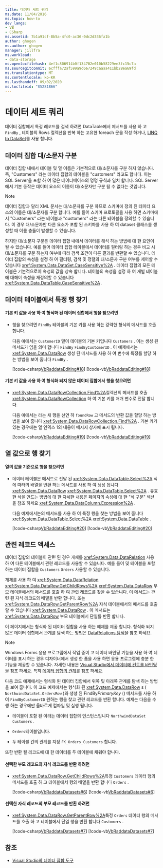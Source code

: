 ```yaml
---
title: 데이터 세트 쿼리
ms.date: 11/04/2016
ms.topic: how-to
dev_langs:
- VB
- CSharp
ms.assetid: 7b1a91cf-8b5a-4fc0-ac36-0dc2d336fa1b
author: ghogen
ms.author: ghogen
manager: jillfra
ms.workload:
- data-storage
ms.openlocfilehash: 4ef1c806914b0f134702e010b58229ee3fc15c7a
ms.sourcegitcommit: 6cfffa72af599a9d667249caaaa411bb28ea69fd
ms.translationtype: MT
ms.contentlocale: ko-KR
ms.lasthandoff: 09/02/2020
ms.locfileid: "85281866"
---
```

# <a name="query-datasets"></a>데이터 세트 쿼리
데이터 집합에서 특정 레코드를 검색 하려면 DataTable에서 메서드를 사용 하 고 `FindBy` , 테이블의 Rows 컬렉션을 반복 하는 고유한 foreach 문을 작성 하거나, [LINQ to DataSet](/dotnet/framework/data/adonet/linq-to-dataset)를 사용 합니다.

## <a name="dataset-case-sensitivity"></a>데이터 집합 대/소문자 구분
데이터 집합 내에서 테이블 및 열 이름은 기본적으로 대/소문자를 구분 하지 않습니다. 즉, "Customers" 라는 데이터 집합의 테이블을 "customers" 라고도 합니다. 이는 SQL Server을 포함 하 여 많은 데이터베이스의 명명 규칙과 일치 합니다. SQL Server에서 기본 동작은 데이터 요소의 이름이 대/소문자만 구분 될 수 없다는 것입니다.

> [!NOTE]
> 데이터 집합과 달리 XML 문서는 대/소문자를 구분 하므로 스키마에 정의 된 데이터 요소의 이름은 대/소문자를 구분 합니다. 예를 들어 스키마 프로토콜을 사용 하면 스키마에서 "Customers" 라는 테이블과 "customers" 라는 다른 테이블을 정의할 수 있습니다. 이 경우 대/소문자만 다른 요소가 포함 된 스키마를 사용 하 여 dataset 클래스를 생성할 때 이름 충돌이 발생할 수 있습니다.

하지만 대/소문자 구분은 데이터 집합 내에서 데이터를 해석 하는 방법에 대 한 요인이 될 수 있습니다. 예를 들어 데이터 집합 테이블에서 데이터를 필터링 하는 경우 비교 시 대/소문자를 구분 하는지 여부에 따라 검색 조건이 다른 결과를 반환할 수 있습니다. 데이터 집합의 속성을 설정 하 여 필터링, 검색 및 정렬의 대/소문자 구분 여부를 제어할 수 있습니다 <xref:System.Data.DataSet.CaseSensitive%2A> . 데이터 집합의 모든 테이블은 기본적으로이 속성의 값을 상속 합니다. 테이블의 속성을 설정 하 여 개별 테이블에 대해이 속성을 재정의할 수 있습니다 <xref:System.Data.DataTable.CaseSensitive%2A> .

## <a name="locate-a-specific-row-in-a-data-table"></a>데이터 테이블에서 특정 행 찾기

#### <a name="to-find-a-row-in-a-typed-dataset-with-a-primary-key-value"></a>기본 키 값을 사용 하 여 형식화 된 데이터 집합에서 행을 찾으려면

- 행을 찾으려면 `FindBy` 테이블의 기본 키를 사용 하는 강력한 형식의 메서드를 호출 합니다.

     다음 예에서는 `CustomerID` 열이 테이블의 기본 키입니다 `Customers` . 이는 생성 된 메서드가 임을 의미 합니다 `FindBy` `FindByCustomerID` . 이 예제에서는 <xref:System.Data.DataRow> 생성 된 메서드를 사용 하 여 변수에 특정를 할당 하는 방법을 보여 줍니다 `FindBy` .

     [!code-csharp[VbRaddataEditing#18](../data-tools/codesnippet/CSharp/query-datasets_1.cs)]
     [!code-vb[VbRaddataEditing#18](../data-tools/codesnippet/VisualBasic/query-datasets_1.vb)]

#### <a name="to-find-a-row-in-an-untyped-dataset-with-a-primary-key-value"></a>기본 키 값을 사용 하 여 형식화 되지 않은 데이터 집합에서 행을 찾으려면

- <xref:System.Data.DataRowCollection.Find%2A>컬렉션의 메서드를 호출 <xref:System.Data.DataRowCollection> 하 여 기본 키를 매개 변수로 전달 합니다.

     다음 예에서는 라는 새 행을 선언 하 `foundRow` 고 메서드의 반환 값을 할당 하는 방법을 보여 줍니다 <xref:System.Data.DataRowCollection.Find%2A> . 기본 키가 있는 경우에는 열 인덱스 1의 내용이 메시지 상자에 표시 됩니다.

     [!code-csharp[VbRaddataEditing#19](../data-tools/codesnippet/CSharp/query-datasets_2.cs)]
     [!code-vb[VbRaddataEditing#19](../data-tools/codesnippet/VisualBasic/query-datasets_2.vb)]

## <a name="find-rows-by-column-values"></a>열 값으로 행 찾기

#### <a name="to-find-rows-based-on-the-values-in-any-column"></a>열의 값을 기준으로 행을 찾으려면

- 데이터 테이블은 메서드로 전달 된 <xref:System.Data.DataTable.Select%2A> 식에 따라의 배열을 반환 하는 메서드를 사용 하 여 생성 됩니다 <xref:System.Data.DataRow> <xref:System.Data.DataTable.Select%2A> . 유효한 식을 만드는 방법에 대 한 자세한 내용은 페이지의 속성에 대 한 "식 구문" 섹션을 참조 하세요 <xref:System.Data.DataColumn.Expression%2A> .

     다음 예제에서는의 메서드를 사용 하 여 특정 행을 찾는 방법을 보여 줍니다 <xref:System.Data.DataTable.Select%2A> <xref:System.Data.DataTable> .

     [!code-csharp[VbRaddataEditing#20](../data-tools/codesnippet/CSharp/query-datasets_3.cs)]
     [!code-vb[VbRaddataEditing#20](../data-tools/codesnippet/VisualBasic/query-datasets_3.vb)]

## <a name="access-related-records"></a>관련 레코드 액세스
데이터 집합의 테이블이 관련 된 경우 개체를 <xref:System.Data.DataRelation> 사용 하 여 다른 테이블에서 관련 레코드를 사용할 수 있습니다. 예를 들어 및 테이블을 포함 하는 데이터 집합을 `Customers` `Orders` 사용할 수 있습니다.

개체를 사용 하 여 <xref:System.Data.DataRelation> <xref:System.Data.DataRow.GetChildRows%2A> <xref:System.Data.DataRow> 부모 테이블에서의 메서드를 호출 하 여 관련 레코드를 찾을 수 있습니다. 이 메서드는 관련 된 자식 레코드의 배열을 반환 합니다. 또는 <xref:System.Data.DataRow.GetParentRow%2A> 자식 테이블에서의 메서드를 호출할 수 있습니다 <xref:System.Data.DataRow> . 이 메서드는 <xref:System.Data.DataRow> 부모 테이블에서 단일를 반환 합니다.

이 페이지에서는 형식화 된 데이터 집합을 사용 하는 예제를 제공 합니다. 형식화 되지 않은 데이터 집합에서 관계를 탐색 하는 방법은 [DataRelations 탐색](/dotnet/framework/data/adonet/dataset-datatable-dataview/navigating-datarelations)을 참조 하세요.

> [!NOTE]
> Windows Forms 응용 프로그램에서 작업 중이 고 데이터 바인딩 기능을 사용 하 여 데이터를 표시 하는 경우 디자이너에서 생성 한 폼을 사용 하면 응용 프로그램에 충분 한 기능을 제공할 수 있습니다. 자세한 내용은 [Visual Studio에서 데이터에 컨트롤 바인딩](../data-tools/bind-controls-to-data-in-visual-studio.md)을 참조 하세요. 특히 [데이터 집합의 관계](relationships-in-datasets.md)를 참조 하세요.

다음 코드 예제에서는 형식화 된 데이터 집합에서 위쪽 및 아래쪽 관계를 탐색 하는 방법을 보여 줍니다. 이 코드 예제에서는 형식화 된 <xref:System.Data.DataRow> s ( `NorthwindDataSet.OrdersRow` )와 생성 된 FindBy*PrimaryKey* () 메서드를 사용 하 여 `FindByCustomerID` 원하는 행을 찾고 관련 레코드를 반환 합니다. 예제는 다음을 수행 하는 경우에만 올바르게 컴파일 및 실행 됩니다.

- 테이블이 포함 된 이라는 데이터 집합의 인스턴스입니다 `NorthwindDataSet` `Customers` .

- `Orders`테이블입니다.

- 두 테이블 간의 관계를 지정 `FK_Orders_Customers` 합니다.

또한 반환 될 레코드에 대 한 데이터를 두 테이블에 채워야 합니다.

#### <a name="to-return-the-child-records-of-a-selected-parent-record"></a>선택한 부모 레코드의 자식 레코드를 반환 하려면

- <xref:System.Data.DataRow.GetChildRows%2A>특정 `Customers` 데이터 행의 메서드를 호출 하 고 테이블에서 행의 배열을 반환 합니다 `Orders` .

     [!code-csharp[VbRaddataDatasets#6](../data-tools/codesnippet/CSharp/query-datasets_4.cs)]
     [!code-vb[VbRaddataDatasets#6](../data-tools/codesnippet/VisualBasic/query-datasets_4.vb)]

#### <a name="to-return-the-parent-record-of-a-selected-child-record"></a>선택한 자식 레코드의 부모 레코드를 반환 하려면

- <xref:System.Data.DataRow.GetParentRow%2A>특정 `Orders` 데이터 행의 메서드를 호출 하 고 테이블에서 단일 행을 반환 합니다 `Customers` .

     [!code-csharp[VbRaddataDatasets#7](../data-tools/codesnippet/CSharp/query-datasets_5.cs)]
     [!code-vb[VbRaddataDatasets#7](../data-tools/codesnippet/VisualBasic/query-datasets_5.vb)]

## <a name="see-also"></a>참조

- [Visual Studio의 데이터 집합 도구](../data-tools/dataset-tools-in-visual-studio.md)
